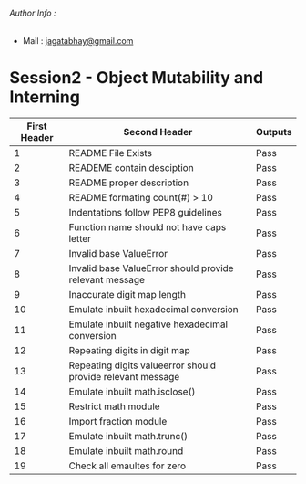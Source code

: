
  ###### Author Info :
   
- Mail : [jagatabhay@gmail.com](jagatabhay@gmail.com)


# Session2 - Object Mutability and Interning

  
 
| First Header  | Second Header | Outputs |
| ------------- | ------------- |-------- |
|  1 | README File Exists  | Pass    |
| 2 |  READEME contain desciption | Pass |
| 3  | README proper description  | Pass    |
| 4 | README formating count(#) > 10  | Pass |
|  5 | Indentations follow PEP8 guidelines | Pass    |
| 6 | Function name should not have caps letter | Pass |
| 7  | Invalid base ValueError   | Pass    |
| 8 | Invalid base ValueError should provide relevant message | Pass |
|  9 | Inaccurate digit map length  | Pass    |
| 10 | Emulate inbuilt hexadecimal conversion | Pass |
| 11  | Emulate inbuilt negative hexadecimal conversion | Pass    |
| 12 |  Repeating digits in digit map | Pass |
| 13 | Repeating digits valueerror should provide relevant message  | Pass    |
| 14 | Emulate inbuilt math.isclose()  | Pass |
| 15 | Restrict math module  | Pass    |
| 16| Import fraction module | Pass |
| 17 | Emulate inbuilt math.trunc()  | Pass    |
| 18 | Emulate inbuilt math.round  | Pass |
| 19 | Check all emaultes for zero  | Pass    |

 

